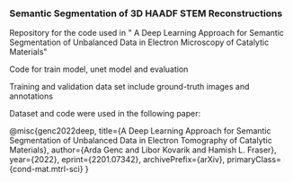 ### Semantic Segmentation of 3D HAADF STEM Reconstructions

Repository for the code used in " A Deep Learning Approach for Semantic Segmentation of Unbalanced Data in Electron Microscopy of Catalytic Materials"

Code for train model, unet model and evaluation

Training and validation data set include ground-truth images and annotations 



Dataset and code were used in the following paper:

@misc{genc2022deep,
      title={A Deep Learning Approach for Semantic Segmentation of Unbalanced Data in Electron Tomography of Catalytic Materials}, 
      author={Arda Genc and Libor Kovarik and Hamish L. Fraser},
      year={2022},
      eprint={2201.07342},
      archivePrefix={arXiv},
      primaryClass={cond-mat.mtrl-sci}
}
